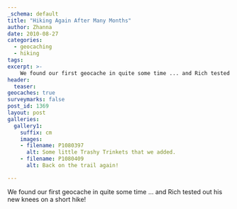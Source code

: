 ```yaml
---
_schema: default
title: "Hiking Again After Many Months"
author: Zhanna
date: 2010-08-27
categories:
  - geocaching
  - hiking
tags:
excerpt: >- 
    We found our first geocache in quite some time ... and Rich tested out his new knees on a short hike! 
header:
  teaser:
geocaches: true
surveymarks: false
post_id: 1369
layout: post
galleries:
  gallery1:
    suffix: cm
    images:
    - filename: P1080397
      alt: Some little Trashy Trinkets that we added.
    - filename: P1080409
      alt: Back on the trail again!

---
```


We found our first geocache in quite some time ... and Rich tested out his new knees on a short hike!
